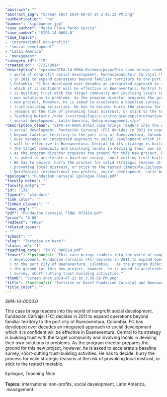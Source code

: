 ```yaml
---
"abstract": ""
"abstract_img": "Screen shot 2014-08-07 at 2.42.23 PM.png"
"authentication": "no"
"banner": "sipabanner.jpg"
"case_author": "Maria Clara Pardo Garcia"
"case_number": "SIPA-14-0004.0"
"case_topics":
- "international non-profits"
- "social development"
- "Latin America"
- "management"
"category_id": "15"
"created_on": "7/22/2014"
"description": "<p><em>SIPA-14-0004.0</em></p><p>This case brings readers into the\
  \ world of nonprofit social development. Fundaci&oacute;n Carvajal (FC) decides\
  \ in 2011 to expand operations beyond familiar territory to the port city of Buenaventura,\
  \ Colombia. FC has developed over decades an integrated approach to social development\
  \ which it is confident will be effective in Buenaventura. Central to its strategy\
  \ is building trust with the target community and involving locals in devising their\
  \ own solutions to problems. As the program director prepares the ground for this\
  \ new project, however, he is asked to accelerate a baseline survey, short-cutting\
  \ trust-building activities. He has to decide: hurry the process for valid strategic\
  \ reasons at the risk of provoking local mistrust, or stick to the tested timetable.</p><p>Epilogue,\
  \ Teaching Note<br /><br /><strong>Topics:</strong>&nbsp;international non-profits,\
  \ social development, Latin America, &nbsp;management.</p>"
"description_clean": "SIPA-14-0004.0This case brings readers into the world of nonprofit\
  \ social development. Fundación Carvajal (FC) decides in 2011 to expand operations\
  \ beyond familiar territory to the port city of Buenaventura, Colombia. FC has developed\
  \ over decades an integrated approach to social development which it is confident\
  \ will be effective in Buenaventura. Central to its strategy is building trust with\
  \ the target community and involving locals in devising their own solutions to problems.\
  \ As the program director prepares the ground for this new project, however, he\
  \ is asked to accelerate a baseline survey, short-cutting trust-building activities.\
  \ He has to decide: hurry the process for valid strategic reasons at the risk of\
  \ provoking local mistrust, or stick to the tested timetable.Epilogue, Teaching\
  \ NoteTopics: international non-profits, social development, Latin America,  management."
"epologue": "Fundacion Carvajal Epilogue Final.pdf"
"faculty_notes": ""
"faculty_only": ""
"id": "131"
"layout": "standard"
"link_color": ""
"linked_classes": ""
"news_org": ""
"pdf": "Fundacion Carvajal FINAL 072414.pdf"
"price": "0.00"
"redtext": "FREE"
"related_cases":
- ""
"school": ""
"slug": "Tortoise or Hare?"
"status_id": "1"
"teaching_note": "TN FC 080614.pdf"
"teaser": !!python/str "This case brings readers into the world of nonprofit social\
  \ development. Fundación Carvajal (FC) decides in 2011 to expand operations beyond\
  \ to the port city of Buenaventura, Colombia.   As the program director prepares\
  \ the ground for this new project, however, he is asked to accelerate a baseline\
  \ survey, short-cutting trust-building activities."
"thumb": "Screen shot 2014-07-23 at 3.56.58 PM.png"
"title": !!python/str "Tortoise or Hare? Fundación Carvajal and Buenaventura"
"title_color": ""
---
```

<p><em>SIPA-14-0004.0</em></p><p>This case brings readers into the world of nonprofit social development. Fundaci&oacute;n Carvajal (FC) decides in 2011 to expand operations beyond familiar territory to the port city of Buenaventura, Colombia. FC has developed over decades an integrated approach to social development which it is confident will be effective in Buenaventura. Central to its strategy is building trust with the target community and involving locals in devising their own solutions to problems. As the program director prepares the ground for this new project, however, he is asked to accelerate a baseline survey, short-cutting trust-building activities. He has to decide: hurry the process for valid strategic reasons at the risk of provoking local mistrust, or stick to the tested timetable.</p><p>Epilogue, Teaching Note<br /><br /><strong>Topics:</strong>&nbsp;international non-profits, social development, Latin America, &nbsp;management.</p>
